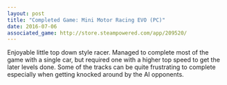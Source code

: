 ```yaml
---
layout: post
title: "Completed Game: Mini Motor Racing EVO (PC)"
date: 2016-07-06
associated_game: http://store.steampowered.com/app/209520/
---
```


Enjoyable little top down style racer.
Managed to complete most of the game with a single car, but required one with a higher top speed to get the later levels done.
Some of the tracks can be quite frustrating to complete especially when getting knocked around by the AI opponents.